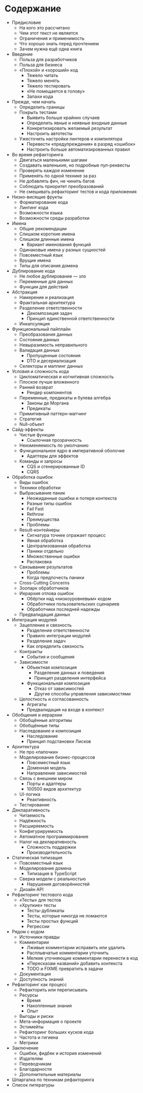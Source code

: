 # Содержание

- Предисловие
  - На кого это рассчитано
  - Чем этот текст не является
  - Ограничения и применимость
  - Что хорошо знать перед прочтением
  - Зачем нужна ещё одна книга
- Введение
  - Польза для разработчиков
  - Польза для бизнеса
  - «Плохой» и «хороший» код
    - Тяжело читать
    - Тяжело менять
    - Тяжело тестировать
    - «Не помещается в голову»
    - Запахи кода
- Прежде, чем начать
  - Определить границы
  - Покрыть тестами
    - Выявить больше крайних случаев
    - Определить явные и неявные входные данные
    - Конкретизировать желаемый результат
    - Настроить автотесты
  - Ужесточить настройки линтеров и компилятора
    - Перевести «предупреждения» в разряд «ошибок»
    - Настроить больше автоматизированных правил
- Во время рефакторинга
  - Двигаться маленькими шагами
  - Создавать маленькие, но подробные пул-реквесты
  - Проверять каждое изменение
  - Применять по одной технике за раз
  - Не добавлять фич, не чинить багов
  - Соблюдать приоритет преобразований
  - Не смешивать рефакторинг тестов и кода приложения
- Низко-висящие фрукты
  - Форматирование кода
  - Линтинг кода
  - Возможности языка
  - Возможности среды разработки
- Имена
  - Общие рекомендации
  - Слишком короткие имена
  - Слишком длинные имена
    - Вариант именования функций
  - Одинаковые имена у разных сущностей
  - Повсеместный язык
  - Врущие имена
  - Типы для описания домена
- Дублирование кода
  - Не любое дублирование — зло
  - Переменные для данных
  - Функции для действий
- Абстракция
  - Намерение и реализация
  - Фрактальная архитектура
  - Разделение ответственности
    - Декомпозиция задач
    - Принцип единственной ответственности
  - Инкапсуляция
- Функциональный пайплайн
  - Преобразования данных
  - Состояния данных
  - Невыразимость неправильного
  - Валидация данных
    - Пропущенные состояния
    - DTO и десериализация
  - Селекторы и маппинг данных
- Условия и сложность кода
  - Цикломатическая и когнитивная сложность
  - Плоское лучше вложенного
  - Ранний возврат
    - Рендер компонентов
  - Переменные, предикаты и булева алгебра
    - Законы де Моргана
    - Предикаты
  - Примитивный паттерн-матчинг
  - Стратегия
  - Null-объект
- Сайд-эффекты
  - Чистые функции
    - Ссылочная прозрачность
  - Неизменяемость по умолчанию
  - Функциональное ядро в императивной оболочке
    - Адаптеры для эффектов
  - Команды и запросы
    - CQS и сгенерированные ID
    - CQRS
- Обработка ошибок
  - Виды ошибок
  - Техники обработки
  - Выбрасывание паник
    - Неожиданные ошибки и потеря контекста
    - Разные типы ошибок
    - Fail Fast
    - Rethrow
    - Преимущества
    - Проблемы
  - Result-контейнеры
    - Сигнатура точнее отражает процесс
    - Явная обработка
    - Централизованная обработка
    - Паники отдельно
    - Множественные ошибки
    - Распаковка
  - Связывание результатов
    - Проблемы
    - Когда предпочесть паники
  - Cross-Cutting Concerns
  - Зоопарк обработчиков
  - Иерархия отлова ошибок
    - Обёртки над «низкоуровневым» кодом
    - Обработчики пользовательских сценариев
    - Обработчики последней надежды
  - Предвалидация данных
- Интеграция модулей
  - Зацепление и связность
    - Разделение ответственности
    - Правило интеграции модулей
    - Разделение задач
    - Как определить связность
  - Контракты
    - События и сообщения
  - Зависимости
    - Объектная композиция
      - Разделение данных и поведения
      - Принцип разделения интерфейса
    - Функциональная композиция
      - Отказ от зависимостей
      - Другие способы управления зависимостями
  - Целостность и согласованность
    - Агрегаты
    - Предвалидация на входе в контекст
- Обобщения и иерархии
  - Обобщённые алгоритмы
  - Обобщённые типы
  - Наследование и композиция
    - Наследование
    - Принцип подстановки Лисков
- Архитектура
  - Не про «папочки»
  - Моделирование бизнес-процессов
    - Повсеместный язык
    - Доменная модель
    - Направление зависимостей
  - Связь с внешним миром
    - Порты и адаптеры
    - 100500 видов архитектур
  - UI-логика
    - Реактивность
  - Тестирование
- Декларативность
  - Читаемость
  - Надёжность
  - Расширяемость
  - Конфигурируемость
  - Автоматное программирование
  - Налог на декларативность
    - Сложность поддержки
    - Производительность
- Статическая типизация
  - Повсеместный язык
  - Моделирование домена
    - Типизация в TypeScript
  - Сверка модели с реальностью
    - Нарушения договорённостей
  - Дизайн API
- Рефакторинг тестового кода
  - «Тесты» для тестов
  - «Хрупкие» тесты
    - Тесты-дубликаты
    - Тесты, которые никогда не ломаются
    - Тесты простых функций
    - Регрессии
- Рядом с кодом
  - Источники правды
  - Комментарии
    - Лживые комментарии исправить или удалить
    - Расплывчатые комментарии уточнить
    - Мелкие уточняющие комментарии перенести в код
    - «Пересказам названий» добавить контекста
    - TODO и FIXME превратить в задачи
  - Документация
  - Доступность знаний
- Рефакторинг как процесс
  - Рефакторить или переписывать
  - Ресурсы
    - Время
    - Накопленные знания
    - Опыт
  - Выгоды и риски
  - Мета-информация о проекте
  - Эстимейты
  - Рефакторинг больших кусков кода
  - Частота и гигиена
  - Метрики
- Заключение
  - Ошибки, фидбек и история изменений
  - Издателям
  - Переводчикам
  - Благодарности
  - Дополнительные материалы
- Шпаргалка по техникам рефакторинга
- Список литературы

